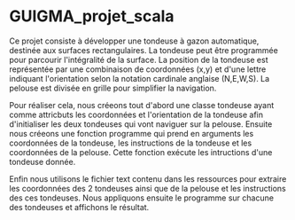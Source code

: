 # GUIGMA_projet_scala
Ce projet consiste à développer une tondeuse à gazon automatique, destinée aux surfaces rectangulaires. 
La tondeuse peut être programmée pour parcourir l'intégralité de la surface. 
La position de la tondeuse est représentée par une combinaison de coordonnées (x,y) et d'une lettre indiquant l'orientation selon la notation cardinale anglaise (N,E,W,S). 
La pelouse est divisée en grille pour simplifier la navigation.

Pour réaliser cela, nous créeons tout d'abord une classe tondeuse ayant comme attricbuts les coordonnées et l'orientation de la tondeuse 
afin d'initialiser les deux tondeuses qui vont naviguer sur la pelouse. 
Ensuite nous créeons une fonction programme qui prend en arguments les coordonnées de la tondeuse, les instructions de la tondeuse et les coordonnées de la pelouse. 
Cette fonction exécute les intructions d'une tondeuse donnée.

Enfin nous utilisons le fichier text contenu dans les ressources pour extraire les coordonnées des 2 tondeuses ainsi que de la pelouse et les instructions des ces tondeuses. 
Nous appliquons ensuite le programme sur chacune des tondeuses et affichons le résultat.

